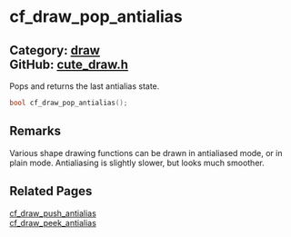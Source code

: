 [](../header.md ':include')

# cf_draw_pop_antialias

Category: [draw](/api_reference?id=draw)  
GitHub: [cute_draw.h](https://github.com/RandyGaul/cute_framework/blob/master/include/cute_draw.h)  
---

Pops and returns the last antialias state.

```cpp
bool cf_draw_pop_antialias();
```

## Remarks

Various shape drawing functions can be drawn in antialiased mode, or in plain mode. Antialiasing is slightly slower,
but looks much smoother.

## Related Pages

[cf_draw_push_antialias](/draw/cf_draw_push_antialias.md)  
[cf_draw_peek_antialias](/draw/cf_draw_peek_antialias.md)  
